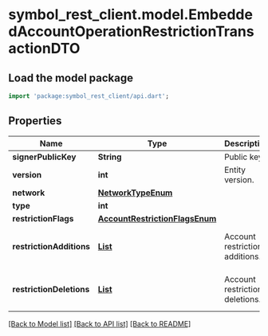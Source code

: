 # symbol_rest_client.model.EmbeddedAccountOperationRestrictionTransactionDTO

## Load the model package
```dart
import 'package:symbol_rest_client/api.dart';
```

## Properties
Name | Type | Description | Notes
------------ | ------------- | ------------- | -------------
**signerPublicKey** | **String** | Public key. | 
**version** | **int** | Entity version. | 
**network** | [**NetworkTypeEnum**](NetworkTypeEnum.md) |  | 
**type** | **int** |  | 
**restrictionFlags** | [**AccountRestrictionFlagsEnum**](AccountRestrictionFlagsEnum.md) |  | 
**restrictionAdditions** | [**List<TransactionTypeEnum>**](TransactionTypeEnum.md) | Account restriction additions. | [default to const []]
**restrictionDeletions** | [**List<TransactionTypeEnum>**](TransactionTypeEnum.md) | Account restriction deletions. | [default to const []]

[[Back to Model list]](../README.md#documentation-for-models) [[Back to API list]](../README.md#documentation-for-api-endpoints) [[Back to README]](../README.md)


